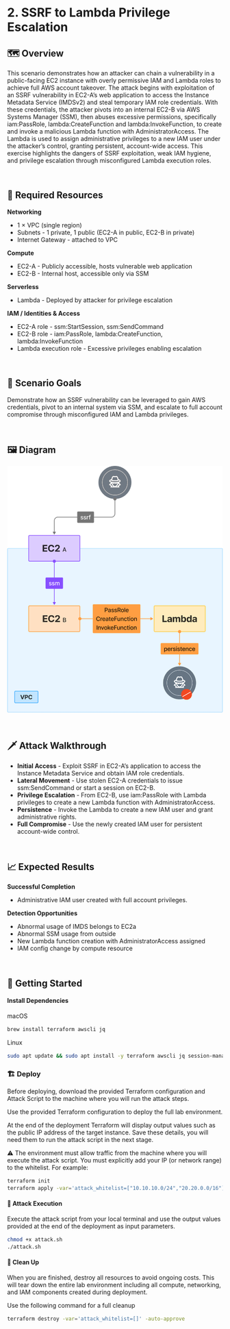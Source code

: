 # 2. SSRF to Lambda Privilege Escalation

## 🗺️ Overview
This scenario demonstrates how an attacker can chain a vulnerability in a public-facing EC2 instance with overly permissive IAM and Lambda roles to achieve full AWS account takeover. The attack begins with exploitation of an SSRF vulnerability in EC2-A’s web application to access the Instance Metadata Service (IMDSv2) and steal temporary IAM role credentials. With these credentials, the attacker pivots into an internal EC2-B via AWS Systems Manager (SSM), then abuses excessive permissions, specifically iam:PassRole, lambda:CreateFunction and lambda:InvokeFunction, to create and invoke a malicious Lambda function with AdministratorAccess. The Lambda is used to assign administrative privileges to a new IAM user under the attacker’s control, granting persistent, account-wide access. This exercise highlights the dangers of SSRF exploitation, weak IAM hygiene, and privilege escalation through misconfigured Lambda execution roles.

&nbsp;

## 🧩 Required Resources

**Networking**
- 1 × VPC (single region)
- Subnets - 1 private, 1 public (EC2-A in public, EC2-B in private)
- Internet Gateway - attached to VPC

**Compute**
- EC2-A - Publicly accessible, hosts vulnerable web application
- EC2-B - Internal host, accessible only via SSM

**Serverless**
- Lambda - Deployed by attacker for privilege escalation

**IAM / Identities & Access**
- EC2-A role - ssm:StartSession, ssm:SendCommand
- EC2-B role - iam:PassRole, lambda:CreateFunction, lambda:InvokeFunction
- Lambda execution role - Excessive privileges enabling escalation

&nbsp;

## 🎯 Scenario Goals
Demonstrate how an SSRF vulnerability can be leveraged to gain AWS credentials, pivot to an internal system via SSM, and escalate to full account compromise through misconfigured IAM and Lambda privileges.

&nbsp;

## 🖼️ Diagram
![Diagram](./diagram.png)

&nbsp;

## 🗡️ Attack Walkthrough
- **Initial Access** - Exploit SSRF in EC2-A’s application to access the Instance Metadata Service and obtain IAM role credentials.
- **Lateral Movement** - Use stolen EC2-A credentials to issue ssm:SendCommand or start a session on EC2-B.
- **Privilege Escalation** - From EC2-B, use iam:PassRole with Lambda privileges to create a new Lambda function with AdministratorAccess.
- **Persistence** - Invoke the Lambda to create a new IAM user and grant administrative rights.
- **Full Compromise** - Use the newly created IAM user for persistent account-wide control.

&nbsp;

## 📈 Expected Results
**Successful Completion**
- Administrative IAM user created with full account privileges.

**Detection Opportunities**
- Abnormal usage of IMDS belongs to EC2a
- Abnormal SSM usage from outside
- New Lambda function creation with AdministratorAccess assigned
- IAM config change by compute resource

&nbsp;

## 🚀 Getting Started

#### Install Dependencies
macOS
```bash
brew install terraform awscli jq
```
Linux
```bash
sudo apt update && sudo apt install -y terraform awscli jq session-manager-plugin
```

### 🏗️ Deploy
Before deploying, download the provided Terraform configuration and Attack Script to the machine where you will run the attack steps.

Use the provided Terraform configuration to deploy the full lab environment.

At the end of the deployment Terraform will display output values such as the public IP address of the target instance. Save these details, you will need them to run the attack script in the next stage.

⚠️ The environment must allow traffic from the machine where you will execute the attack script. You must explicitly add your IP (or network range) to the whitelist. For example:

```bash
terraform init
terraform apply -var='attack_whitelist=["10.10.10.0/24","20.20.0.0/16"]' -auto-approve
```

#### 🎯 Attack Execution
Execute the attack script from your local terminal and use the output values provided at the end of the deployment as input parameters.

```bash
chmod +x attack.sh
./attack.sh
```

#### 🧹 Clean Up
When you are finished, destroy all resources to avoid ongoing costs. This will tear down the entire lab environment including all compute, networking, and IAM components created during deployment.

Use the following command for a full cleanup
```bash
terraform destroy -var='attack_whitelist=[]' -auto-approve
```

